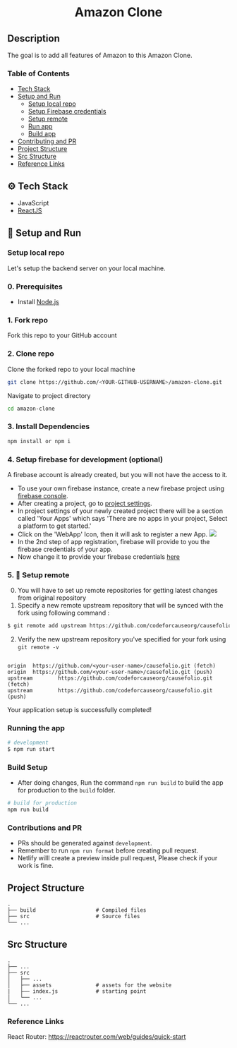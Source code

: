<h1 align="center">
     Amazon Clone
</h1>

## Description

The goal is to add all features of Amazon to this Amazon Clone.

### Table of Contents
 
- [Tech Stack](#tech-stack)  
- [Setup and Run](#setup-run)  
  - [Setup local repo](#setup-repo)  
  - [Setup Firebase credentials](#setup-firebase)  
  - [Setup remote](#setup-remote)  
  - [Run app](#run-app)  
  - [Build app](#build-app) 
- [Contributing and PR](#contributing)   
- [Project Structure](#projectstructure)   
- [Src Structure](#srcstructure)
- [Reference Links](#reflinks)

<a id="tech-stack"></a>
## ⚙️ Tech Stack

* JavaScript
* [ReactJS](https://reactjs.org/)

<a id="setup-run"></a>
## 🔨 Setup and Run

<a id="setup-repo"></a>
### Setup local repo
Let's setup the backend server on your local machine.

### 0. Prerequisites
* Install [Node.js](http://nodejs.org)

### 1. Fork repo
Fork this repo to your GitHub account  

### 2. Clone repo
Clone the forked repo to your local machine
```bash
git clone https://github.com/<YOUR-GITHUB-USERNAME>/amazon-clone.git
```
Navigate to project directory
```bash
cd amazon-clone
```

### 3. Install Dependencies
```bash
npm install or npm i
```

<a id="setup-firebase"></a>
### 4. Setup firebase for development (optional)

A firebase account is already created, but you will not have the access to it.

- To use your own firebase instance, create a new firebase project using [firebase console](https://console.firebase.google.com/).
- After creating a project, go to [project settings](https://console.firebase.google.com/project/_/settings/general/).
- In project settings of your newly created project there will be a section called 'Your Apps' which says 'There are no apps in your project, Select a platform to get started.' 
- Click on the 'WebApp' Icon, then it will ask to register a new App.
![](https://i.ibb.co/n0psH7B/Firebaseapp.png)
- In the 2nd step of app registration, firebase will provide to you the firebase credentials of your app.
- Now change it to provide your firebase credentials [here](https://github.com/codeforcauseorg/Code-for-cause-Leaders/blob/master/src/services/authService.js#L8-LL13)


<a id="setup-remote"></a>
### 5. 📡 Setup remote

0. You will have to set up remote repositories for getting latest changes from original repository
1. Specify a new remote upstream repository that will be synced with the fork using following command :
 ```bash
$ git remote add upstream https://github.com/codeforcauseorg/causefolio.git
```

2. Verify the new upstream repository you've specified for your fork using `git remote -v`
```console

origin  https://github.com/<your-user-name>/causefolio.git (fetch)
origin  https://github.com/<your-user-name>/causefolio.git (push)
upstream        https://github.com/codeforcauseorg/causefolio.git (fetch)
upstream        https://github.com/codeforcauseorg/causefolio.git (push)

```

Your application setup is successfully completed!
<a id="run-app"></a>
### Running the app

```bash
# development
$ npm run start
```
<a id="build-app"></a>
### Build Setup

- After doing changes, Run the command `npm run build` to build the app for production to the `build` folder.

```bash
# build for production
npm run build
```
<a id="contributing"></a>
### Contributions and PR

- PRs should be generated against `development`.
- Remember to run `npm run format` before creating pull request.
- Netlify willl create a preview inside pull request, Please check if your work is fine.

<a id="projectstructure"></a>
## Project Structure

    .
    ├── build                   # Compiled files
    ├── src                     # Source files
    └── ...

<a id="srcstructure"></a>
## Src Structure

    .
    ├── ...
    ├── src
    │   ├── ...
    │   ├── assets              # assets for the website
    |   ├── index.js            # starting point
    │   └── ...
    └── ...

<a id="reflinks"></a>
### Reference Links

React Router: https://reactrouter.com/web/guides/quick-start
